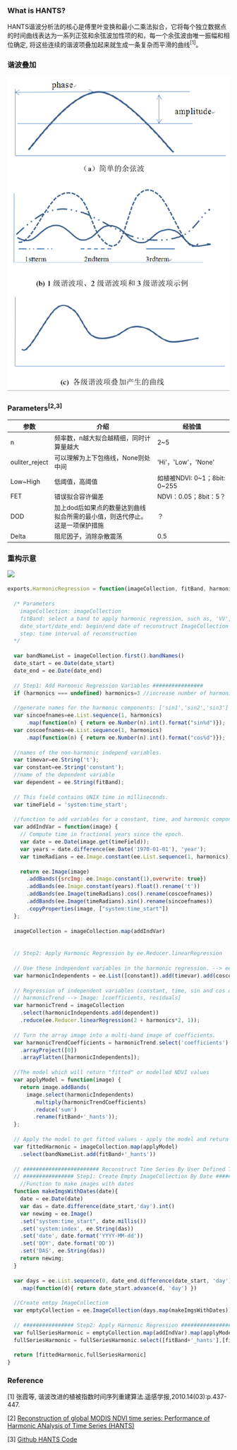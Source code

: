 ### What is HANTS?

HANTS谐波分析法的核心是傅里叶变换和最小二乘法拟合，它将每个独立数据点的时间曲线表达为一系列正弦和余弦波加性项的和，每一个余弦波由唯一振幅和相位确定, 将这些连续的谐波项叠加起来就生成一条复杂而平滑的曲线<sup>[1]</sup>。


### 谐波叠加

![](./三角曲线叠加谐波.png)


### Parameters<sup>[2,3]</sup>

| 参数 | 介绍 | 经验值 |
| --- | --- | --- |
| n | 频率数，n越大拟合越精细，同时计算量越大 | 2~5 |
| ouliter_reject | 可以理解为上下包络线，None则处中间 | 'Hi'，'Low'，'None' |
| Low~High | 低阈值，高阈值 | 如植被NDVI: 0~1；8bit: 0~255 |
| FET | 错误拟合容许偏差 | NDVI：0.05；8bit：5？ |
| DOD | 加上dod后如果点的数量达到曲线拟合所需的最小值，则迭代停止。这是一项保护措施 | ？ |
| Delta | 阻尼因子，消除杂散震荡 | 0.5 |


### 重构示意

![](https://mabouali.files.wordpress.com/2011/10/testhants.png)


```JavaScript
exports.HarmonicRegression = function(imageCollection, fitBand, harmonics, date_start, date_end, step){
 
  /* Parameters
    imageCollection: imageCollection
    fitBand: select a band to apply harmonic regression, such as, 'VV', 'NDVI, etc.
    date_start/date_end: begin/end date of reconstruct ImageCollection
    step: time interval of reconstruction
  */
  
  var bandNameList = imageCollection.first().bandNames()
  date_start = ee.Date(date_start)
  date_end = ee.Date(date_end)
  
  // Step1: Add Harmonic Regression Variables ################
  if (harmonics === undefined) harmonics=3 //increase number of harmonics for a better fit. But runs into memory issues for too many harmonics.
   
  //generate names for the harmonic components: ['sin1','sin2','sin3']
  var sincoefnames=ee.List.sequence(1, harmonics)
      .map(function(n) { return ee.Number(n).int().format("sin%d")});
  var coscoefnames=ee.List.sequence(1, harmonics)
      .map(function(n) { return ee.Number(n).int().format("cos%d")});
  
  //names of the non-harmonic independ variables.
  var timevar=ee.String('t');
  var constant=ee.String('constant'); 
  //name of the dependent variable
  var dependent = ee.String(fitBand);
  
  // This field contains UNIX time in milliseconds.
  var timeField = 'system:time_start';
  
  //function to add variables for a constant, time, and harmonic components (independents) to imagery.
  var addIndVar = function(image) {
    // Compute time in fractional years since the epoch.
    var date = ee.Date(image.get(timeField));
    var years = date.difference(ee.Date('1970-01-01'), 'year');
    var timeRadians = ee.Image.constant(ee.List.sequence(1, harmonics)).multiply(years).multiply(2*Math.PI).float();//figure this out

    return ee.Image(image)
      .addBands({srcImg: ee.Image.constant(1),overwrite: true})
      .addBands(ee.Image.constant(years).float().rename('t'))
      .addBands(ee.Image(timeRadians).cos().rename(coscoefnames))
      .addBands(ee.Image(timeRadians).sin().rename(sincoefnames))
      .copyProperties(image, ["system:time_start"])
  };
  
  imageCollection = imageCollection.map(addIndVar)
  
  
  // Step2: Apply Harmonic Regression by ee.Reducer.linearRegression 
  
  // Use these independent variables in the harmonic regression. --> ee.List(['constant', 't', 'cos', 'sin']);
  var harmonicIndependents = ee.List([constant]).add(timevar).add(coscoefnames).add(sincoefnames).flatten();
  
  // Regression of independent variables (constant, time, sin and cos coefficients) versus dependent (band)
  // harmonicTrend --> Image: [coefficients, residuals]
  var harmonicTrend = imageCollection
    .select(harmonicIndependents.add(dependent))
    .reduce(ee.Reducer.linearRegression(2 + harmonics*2, 1));
  
  // Turn the array image into a multi-band image of coefficients.
  var harmonicTrendCoefficients = harmonicTrend.select('coefficients')
    .arrayProject([0])
    .arrayFlatten([harmonicIndependents]);
  
  //The model which will return "fitted" or modelled NDVI values 
  var applyModel = function(image) {
    return image.addBands(
      image.select(harmonicIndependents)
        .multiply(harmonicTrendCoefficients)
        .reduce('sum')
        .rename(fitBand+'_hants'));
  };
  
  // Apply the model to get fitted values - apply the model and return "fitted" or modelled NDVI values
  var fittedHarmonic = imageCollection.map(applyModel)
    .select(bandNameList.add(fitBand+'_hants'))
  
  // ######################## Reconstruct Time Series By User Defined Time Step ########################
  // ################ Step1: Create Empty ImageCollection By Date ################
    //Function to make images with dates
  function makeImgsWithDates(date){
    date = ee.Date(date)
    var das = date.difference(date_start,'day').int()
    var newimg = ee.Image()
    .set("system:time_start", date.millis())
    .set('system:index', ee.String(das))
    .set('date', date.format('YYYY-MM-dd'))
    .set('DOY', date.format('DD'))
    .set('DAS', ee.String(das))
    return newimg;
  }
  
  var days = ee.List.sequence(0, date_end.difference(date_start, 'day'), step)
    .map(function(d){ return date_start.advance(d, 'day') })
  
  //Create emtpy ImageCollection
  var emptyCollection = ee.ImageCollection(days.map(makeImgsWithDates));
  
  // ################ Step2: Apply Harmonic Regression ################
  var fullSeriesHarmonic = emptyCollection.map(addIndVar).map(applyModel);
  fullSeriesHarmonic = fullSeriesHarmonic.select([fitBand+'_hants'],[fitBand])
  
  return [fittedHarmonic,fullSeriesHarmonic]
}
```

### Reference

[1] 张霞等, 谐波改进的植被指数时间序列重建算法.遥感学报,2010.14(03):p.437-447.

[2] [Reconstruction of global MODIS NDVI time series: Performance of Harmonic ANalysis of Time Series (HANTS)](https://www.sciencedirect.com/science/article/pii/S0034425715001145#bb0180)

[3] [Github HANTS Code](https://github.com/pckujawa/harmonic_analysis_of_time_series/blob/master/hants/__init__.py)